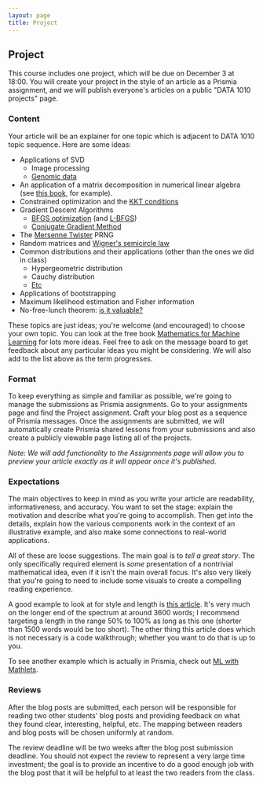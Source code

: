 ```yaml
---
layout: page
title: Project
---
```


## Project


This course includes one project, which will be due on December 3 at 18:00. You will create your project in the style of an article as a Prismia assignment, and we will publish everyone's articles on a public "DATA 1010 projects" page.

### Content

Your article will be an explainer for one topic which is adjacent to DATA 1010 topic sequence. Here are some ideas:

* Applications of SVD
  - Image processing
  - [Genomic data](https://www.ncbi.nlm.nih.gov/pmc/articles/PMC27718/pdf/pq010101.pdf)
* An application of a matrix decomposition in numerical linear algebra (see [this book](https://www.amazon.com/Numerical-Linear-Algebra-Introduction-Undergraduate/dp/3319742213), for example).
* Constrained optimization and the [KKT conditions](https://en.wikipedia.org/wiki/Karush–Kuhn–Tucker_conditions)
* Gradient Descent Algorithms
  - [BFGS optimization](https://en.wikipedia.org/wiki/Broyden–Fletcher–Goldfarb–Shanno_algorithm) (and [L-BFGS](https://en.wikipedia.org/wiki/Limited-memory_BFGS))
  - [Conjugate Gradient Method](https://en.wikipedia.org/wiki/Conjugate_gradient_method)
* The [Mersenne Twister](https://en.wikipedia.org/wiki/Mersenne_Twister) PRNG
* Random matrices and [Wigner's semicircle law](https://mathworld.wolfram.com/WignersSemicircleLaw.html)
* Common distributions and their applications (other than the ones we did in class)
  - Hypergeometric distribution
  - Cauchy distribution
  - [Etc](https://en.wikipedia.org/wiki/List_of_probability_distributions)
* Applications of bootstrapping
* Maximum likelihood estimation and Fisher information
* No-free-lunch theorem: [is it valuable?](https://peekaboo-vision.blogspot.com/2019/07/dont-cite-no-free-lunch-theorem.html)

These topics are just ideas; you're welcome (and encouraged) to choose your own topic. You can look at the free book [Mathematics for Machine Learning](https://mml-book.github.io) for lots more ideas. Feel free to ask on the message board to get feedback about any particular ideas you might be considering. We will also add to the list above as the term progresses.

### Format

To keep everything as simple and familiar as possible, we're going to manage the submissions as Prismia assignments. Go to your assignments page and find the Project assignment. Craft your blog post as a sequence of Prismia messages. Once the assignments are submitted, we will automatically create Prismia shared lessons from your submissions and also create a publicly viewable page listing all of the projects.

*Note: We will add functionality to the Assignments page will allow you to preview your article exactly as it will appear once it's published.*

### Expectations

The main objectives to keep in mind as you write your article are readability, informativeness, and accuracy. You want to set the stage: explain the motivation and describe what you're going to accomplish. Then get into the details, explain how the various components work in the context of an illustrative example, and also make some connections to real-world applications.

All of these are loose suggestions. The main goal is to *tell a great story*. The only specifically required element is *some* presentation of a nontrivial mathematical idea, even if it isn't the main overall focus. It's also very likely that you're going to need to include some visuals to create a compelling reading experience.

A good example to look at for style and length is [this article](https://towardsdatascience.com/building-a-music-recommendation-engine-with-probabilistic-matrix-factorization-in-pytorch-7d2934067d4a). It's very much on the longer end of the spectrum at around 3600 words; I recommend targeting a length in the range 50% to 100% as long as this one (shorter than 1500 words would be too short). The other thing this article does which is not necessary is a code walkthrough; whether you want to do that is up to you. 

To see another example which is actually in Prismia, check out [ML with Mathlets](https://prismia.chat/shared/ml-with-mathlets).

### Reviews

After the blog posts are submitted, each person will be responsible for reading two other students' blog posts and providing feedback on what they found clear, interesting, helpful, etc. The mapping between readers and blog posts will be chosen uniformly at random.

The review deadline will be two weeks after the blog post submission deadline. You should not expect the review to represent a very large time investment; the goal is to provide an incentive to do a good enough job with the blog post that it will be helpful to at least the two readers from the class.
